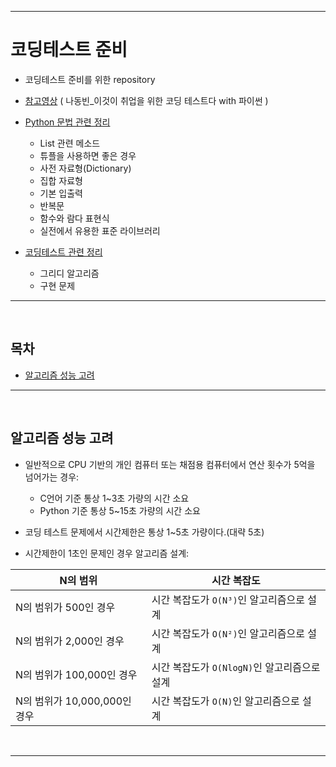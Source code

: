 ___
# 코딩테스트 준비
- 코딩테스트 준비를 위한 repository
- [참고영상](https://www.youtube.com/playlist?list=PLRx0vPvlEmdAghTr5mXQxGpHjWqSz0dgC) ( 나동빈_이것이 취업을 위한 코딩 테스트다 with 파이썬 )
- [Python 문법 관련 정리](Python%20문법%20관련%20정리.md)

  - List 관련 메소드
  - 튜플을 사용하면 좋은 경우
  - 사전 자료형(Dictionary)
  - 집합 자료형
  - 기본 입출력
  - 반복문
  - 함수와 람다 표현식
  - 실전에서 유용한 표준 라이브러리

- [코딩테스트 관련 정리](코딩테스트%20관련%20정리.md)
  - 그리디 알고리즘
  - 구현 문제
___
<br>

## 목차
  - [알고리즘 성능 고려](#알고리즘-성능-고려)
___
<br>

## 알고리즘 성능 고려
- 일반적으로 CPU 기반의 개인 컴퓨터 또는 채점용 컴퓨터에서 연산 횟수가 5억을 넘어가는 경우:
  - C언어 기준 통상 1~3초 가량의 시간 소요
  - Python 기준 통상 5~15초 가량의 시간 소요
- 코딩 테스트 문제에서 시간제한은 통상 1~5초 가량이다.(대략 5초)

- 시간제한이 1초인 문제인 경우 알고리즘 설계:

| N의 범위 | 시간 복잡도 |
|----------|-------------|
|N의 범위가 500인 경우        | 시간 복잡도가 `O(N³)`인 알고리즘으로 설계    |
|N의 범위가 2,000인 경우      | 시간 복잡도가 `O(N²)`인 알고리즘으로 설계    |
|N의 범위가 100,000인 경우    | 시간 복잡도가 `O(NlogN)`인 알고리즘으로 설계 |
|N의 범위가 10,000,000인 경우 | 시간 복잡도가 `O(N)`인 알고리즘으로 설계     |
<br>

___